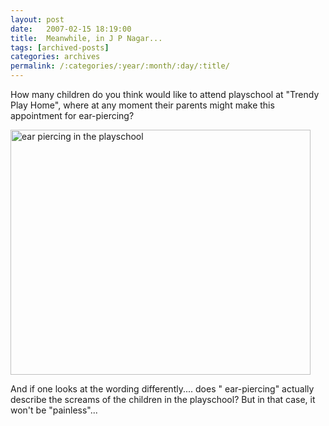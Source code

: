 ```yaml
---
layout: post
date:	2007-02-15 18:19:00
title:  Meanwhile, in J P Nagar...
tags: [archived-posts]
categories: archives
permalink: /:categories/:year/:month/:day/:title/
---
```

How many children do you think would like to attend playschool at "Trendy Play Home", where at any moment their parents might make this appointment for ear-piercing?



<a href="http://www.flickr.com/photos/35949311@N00/391061377/" title="Photo Sharing"><img src="http://farm1.static.flickr.com/169/391061377_155a6c50fe.jpg" width="480" height="392" alt="ear piercing in the playschool" /></a>





 And if one looks at the wording differently.... does " ear-piercing" actually  describe the screams of the children in the playschool? But in that case, it won't be "painless"...
